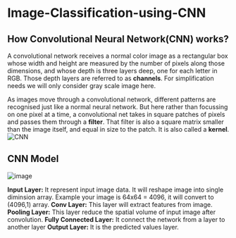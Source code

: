 # Image-Classification-using-CNN

## How Convolutional Neural Network(CNN) works?
A convolutional network receives a normal color image as a rectangular box whose width and height are measured by the number of pixels along those dimensions, and whose depth is three layers deep, one for each letter in RGB. Those depth layers are referred to as **channels**. For simplification needs we will only consider gray scale image here.

As images move through a convolutional network, different patterns are recognised just like a normal neural network. But here rather than focussing on one pixel at a time, a convolutional net takes in square patches of pixels and passes them through a **filter**. That filter is also a square matrix smaller than the image itself, and equal in size to the patch. It is also called a **kernel**.
<img src="https://ahmedbesbes.com/images/GIF.gif" alt="CNN">

## CNN Model

![image](https://user-images.githubusercontent.com/36665975/71476129-905c3480-2809-11ea-905a-d076ac84fbbe.png)

**Input Layer:** It represent input image data. It will reshape image into single diminsion array. Example your image is 64x64 = 4096, it will convert to (4096,1) array.
**Conv Layer:** This layer will extract features from image.
**Pooling Layer:** This layer reduce the spatial volume of input image after convolution.
**Fully Connected Layer:** It connect the network from a layer to another layer
**Output Layer:** It is the predicted values layer.
